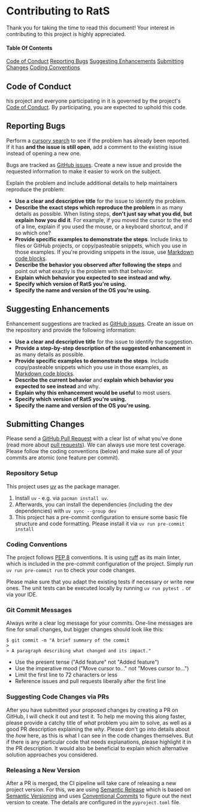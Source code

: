 # Contributing to RatS
Thank you for taking the time to read this document! Your interest in contributing to this project is highly appreciated.

#### Table Of Contents
[Code of Conduct](#code-of-conduct)
[Reporting Bugs](#reporting-bugs)
[Suggesting Enhancements](#suggesting-enhancements)
[Submitting Changes](#submitting-changes)
[Coding Conventions](#coding-conventions)

## Code of Conduct
his project and everyone participating in it is governed by the project's [Code of Conduct](CODE_OF_CONDUCT.md). By participating, you are expected to uphold this code.

## Reporting Bugs
Perform a [cursory search](https://github.com/search?l=&q=is%3Aissue+repo%3AStegSchreck%2FRatS&type=Issues) to see if the problem has already been reported. If it has **and the issue is still open**, add a comment to the existing issue instead of opening a new one.

Bugs are tracked as [GitHub issues](https://github.com/StegSchreck/RatS/issues). Create a new issue and provide the requested information to make it easier to work on the subject.

Explain the problem and include additional details to help maintainers reproduce the problem:

* **Use a clear and descriptive title** for the issue to identify the problem.
* **Describe the exact steps which reproduce the problem** in as many details as possible. When listing steps, **don't just say what you did, but explain how you did it**. For example, if you moved the cursor to the end of a line, explain if you used the mouse, or a keyboard shortcut, and if so which one?
* **Provide specific examples to demonstrate the steps**. Include links to files or GitHub projects, or copy/pasteable snippets, which you use in those examples. If you're providing snippets in the issue, use [Markdown code blocks](https://help.github.com/articles/markdown-basics/#multiple-lines).
* **Describe the behavior you observed after following the steps** and point out what exactly is the problem with that behavior.
* **Explain which behavior you expected to see instead and why.**
* **Specify which version of RatS you're using.**
* **Specify the name and version of the OS you're using.**

## Suggesting Enhancements
Enhancement suggestions are tracked as [GitHub issues](https://github.com/StegSchreck/RatS/issues). Create an issue on the repository and provide the following information:

* **Use a clear and descriptive title** for the issue to identify the suggestion.
* **Provide a step-by-step description of the suggested enhancement** in as many details as possible.
* **Provide specific examples to demonstrate the steps**. Include copy/pasteable snippets which you use in those examples, as [Markdown code blocks](https://help.github.com/articles/markdown-basics/#multiple-lines).
* **Describe the current behavior** and **explain which behavior you expected to see instead** and why.
* **Explain why this enhancement would be useful** to most users.
* **Specify which version of RatS you're using.**
* **Specify the name and version of the OS you're using.**

## Submitting Changes
Please send a [GitHub Pull Request](https://github.com/StegSchreck/RatS/pull/new/master) with a clear list of what you've done (read more about [pull requests](http://help.github.com/pull-requests/)). We can always use more test coverage. Please follow the coding conventions (below) and make sure all of your commits are atomic (one feature per commit).

### Repository Setup
This project uses [uv](https://github.com/astral-sh/uv) as the package manager.
1. Install `uv` - e.g. via `pacman install uv`.
2. Afterwards, you can install the dependencies (including the dev dependencies) with `uv sync --group dev`
3. This project has a pre-commit configuration to ensure some basic file structure and code formatting. Please install it via `uv run pre-commit install`

### Coding Conventions
The project follows [PEP 8](https://www.python.org/dev/peps/pep-0008/) conventions.
It is using [ruff](https://github.com/astral-sh/ruff) as its main linter, which is included in the pre-commit configuration of the project.
Simply run `uv run pre-commit run` to check your code changes.

Please make sure that you adapt the existing tests if necessary or write new ones. The unit tests can be executed locally by running `uv run pytest .` or via your IDE.

### Git Commit Messages
Always write a clear log message for your commits. One-line messages are fine for small changes, but bigger changes should look like this:

    $ git commit -m "A brief summary of the commit
    >
    > A paragraph describing what changed and its impact."

* Use the present tense ("Add feature" not "Added feature")
* Use the imperative mood ("Move cursor to..." not "Moves cursor to...")
* Limit the first line to 72 characters or less
* Reference issues and pull requests liberally after the first line

### Suggesting Code Changes via PRs
After you have submitted your proposed changes by creating a PR on GitHub, I will check it out and test it.
To help me moving this along faster, please provide a catchy title of *what* problem you aim to solve,
as well as a good PR description explaining the *why*. Please don't go into details about the *how* here,
as this is what I can see in the code changes themselves.
But if there is any particular code that needs explanations, please highlight it in the PR description.
It would also be beneficial to explain which alternative solution approaches you considered.

### Releasing a New Version
After a PR is merged, the CI pipeline will take care of releasing a new project version.
For this, we are using [Semantic Release](https://python-semantic-release.readthedocs.io/en/latest/) which is based on
[Semantic Versioning](https://semver.org/) and uses [Conventional Commits](https://www.conventionalcommits.org/)
to figure out the next version to create. The details are configured in the `pyproject.toml` file.
